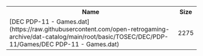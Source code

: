 <table>
<tr><th>Name</th><th>Size</th></tr>
<tr><td>[DEC PDP-11 - Games.dat](https://raw.githubusercontent.com/open-retrogaming-archive/dat-catalog/main/root/basic/TOSEC/DEC/PDP-11/Games/DEC PDP-11 - Games.dat)</td><td>2275</td></tr>
</table>

